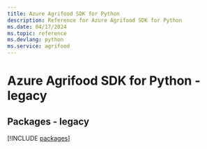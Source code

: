 ```yaml
---
title: Azure Agrifood SDK for Python
description: Reference for Azure Agrifood SDK for Python
ms.date: 04/17/2024
ms.topic: reference
ms.devlang: python
ms.service: agrifood
---
```

# Azure Agrifood SDK for Python - legacy
## Packages - legacy
[!INCLUDE [packages](agrifood-index.md)]